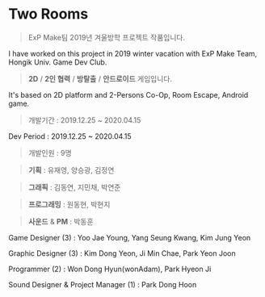 # Two Rooms

> ExP Make팀 2019년 겨울방학 프로젝트 작품입니다.

I have worked on this project in 2019 winter vacation with ExP Make Team, Hongik Univ. Game Dev Club.




> **2D** / **2인 협력** / **방탈출** / **안드로이드** 게임입니다.

It's based on 2D platform and 2-Persons Co-Op, Room Escape, Android game. 




> 개발기간 : 2019.12.25 ~ 2020.04.15

Dev Period : 2019.12.25 ~ 2020.04.15




> 개발인원 : 9명

> **기획** : 유재영, 양승광, 김정연

> **그래픽** : 김동연, 지민채, 박연준

> **프로그래밍** : 원동현, 박현지

> **사운드** & **PM** : 박동훈




Game Designer (3) : Yoo Jae Young, Yang Seung Kwang, Kim Jung Yeon

Graphic Designer (3) : Kim Dong Yeon, Ji Min Chae, Park Yeon Joon

Programmer (2) : Won Dong Hyun(wonAdam), Park Hyeon Ji

Sound Designer & Project Manager (1) : Park Dong Hoon
